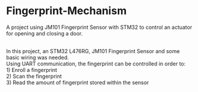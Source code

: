 # Fingerprint-Mechanism
A project using JM101 Fingerprint Sensor with STM32 to control an actuator for opening and closing a door.

<br> 
In this project, an STM32 L476RG, JM101 Fingerprint Sensor and some basic wiring was needed.
<br>
Using UART communication, the fingerprint can be controlled in order to: 
<br>
1) Enroll a fingerprint
<br>
2) Scan the fingerprint
<br>
3) Read the amount of fingerprint stored within the sensor
